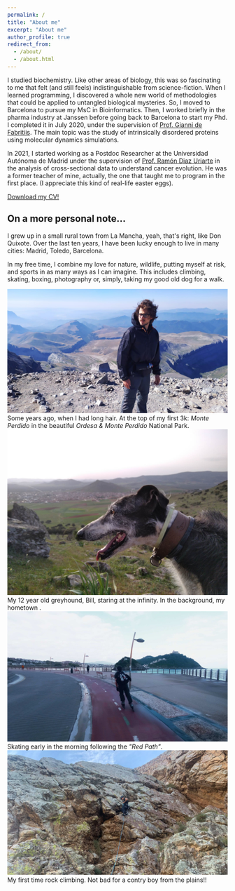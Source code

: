 ```yaml
---
permalink: /
title: "About me"
excerpt: "About me"
author_profile: true
redirect_from: 
  - /about/
  - /about.html
---
```

I studied biochemistry. Like other areas of biology, this was so fascinating to me that felt (and still feels) indistinguishable from science-fiction. When I learned programming, I discovered a whole new world of methodologies that could be applied to untangled biological mysteries.  So, I moved to Barcelona to pursue my MsC in Bioinformatics. Then, I worked briefly in the pharma industry at Janssen before going back to Barcelona to start my Phd. I completed it in July 2020, under the supervision of [Prof. Gianni de Fabritiis](https://scholar.google.com/citations?user=-_kX4kMAAAAJ&hl=en). The main topic was the study of intrinsically disordered proteins using molecular dynamics simulations. 

In 2021, I started working as a Postdoc Researcher at the Universidad Autónoma de Madrid under the supervision of [Prof. Ramón Diaz Uriarte](https://scholar.google.es/citations?hl=es&user=qO6_YMgAAAAJ&view_op=list_works&sortby=pubdate) in the analysis of cross-sectional data to understand cancer evolution. He was a former teacher of mine, actually, the one that taught me to program in the first place. (I appreciate this kind of real-life easter eggs). 

[Download my CV!](/files/CV.pdf)

On a more personal note...
------

I grew up in a small rural town from La Mancha, yeah, that's right, like Don Quixote. Over the last ten years, I have been lucky enough to live in many cities: Madrid, Toledo, Barcelona. 

In my free time, I combine my love for nature, wildlife, putting myself at risk, and sports in as many ways as I can imagine. This includes climbing, skating, boxing, photography or, simply, taking my good old dog for a walk. 


![Editing a markdown file for a talk](/images/bio2.jpg)
Some years ago, when I had long hair. At the top of my first 3k: *Monte Perdido* in the beautiful *Ordesa & Monte Perdido* National Park.
![Editing a markdown file for a talk](/images/bio3.jpg)
My 12 year old greyhound, Bill, staring at the infinity. In the background, my hometown .
![Editing a markdown file for a talk](/images/bio1.jpg)
Skating early in the morning following the *"Red Path"*.
![Editing a markdown file for a talk](/images/bio4.jpg)
My first time rock climbing. Not bad for a contry boy from the plains!!